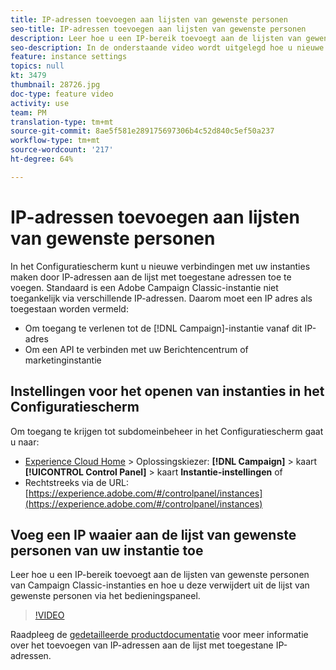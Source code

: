 ```yaml
---
title: IP-adressen toevoegen aan lijsten van gewenste personen
seo-title: IP-adressen toevoegen aan lijsten van gewenste personen
description: Leer hoe u een IP-bereik toevoegt aan de lijsten van gewenste personen van Campaign Classic-instanties en hoe u deze verwijdert uit de lijst van gewenste personen via het bedieningspaneel.
seo-description: In de onderstaande video wordt uitgelegd hoe u nieuwe verbindingen met uw instanties kunt maken door IP-adressen aan de lijst met toegestane adressen toe te voegen.
feature: instance settings
topics: null
kt: 3479
thumbnail: 28726.jpg
doc-type: feature video
activity: use
team: PM
translation-type: tm+mt
source-git-commit: 8ae5f581e289175697306b4c52d840c5ef50a237
workflow-type: tm+mt
source-wordcount: '217'
ht-degree: 64%

---
```



# IP-adressen toevoegen aan lijsten van gewenste personen

In het Configuratiescherm kunt u nieuwe verbindingen met uw instanties maken door IP-adressen aan de lijst met toegestane adressen toe te voegen. Standaard is een Adobe Campaign Classic-instantie niet toegankelijk via verschillende IP-adressen. Daarom moet een IP adres als toegestaan worden vermeld:

* Om toegang te verlenen tot de [!DNL Campaign]-instantie vanaf dit IP-adres
* Om een API te verbinden met uw Berichtencentrum of marketinginstantie

## Instellingen voor het openen van instanties in het Configuratiescherm

Om toegang te krijgen tot subdomeinbeheer in het Configuratiescherm gaat u naar:

* [Experience Cloud Home](https://experience.adobe.com/#/home) > Oplossingskiezer: **[!DNL Campaign]** > kaart **[!UICONTROL Control Panel]** > kaart **Instantie-instellingen**
of
* Rechtstreeks via de URL: [https://experience.adobe.com/#/controlpanel/instances](https://experience.adobe.com/#/controlpanel/instances)

## Voeg een IP waaier aan de lijst van gewenste personen van uw instantie toe

Leer hoe u een IP-bereik toevoegt aan de lijsten van gewenste personen van Campaign Classic-instanties en hoe u deze verwijdert uit de lijst van gewenste personen via het bedieningspaneel.

>[!VIDEO](https://video.tv.adobe.com/v/28726?quality=12)

Raadpleeg de [gedetailleerde productdocumentatie](https://helpx.adobe.com/nl/campaign/kb/control-panel-instance-settings.html) voor meer informatie over het toevoegen van IP-adressen aan de lijst met toegestane IP-adressen.
